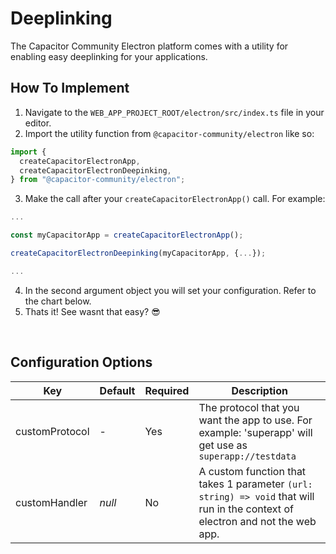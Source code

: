 # Deeplinking

The Capacitor Community Electron platform comes with a utility for enabling easy deeplinking for your applications.

## How To Implement

1. Navigate to the `WEB_APP_PROJECT_ROOT/electron/src/index.ts` file in your editor.
2. Import the utility function from `@capacitor-community/electron` like so:

```typescript
import {
  createCapacitorElectronApp,
  createCapacitorElectronDeepinking,
} from "@capacitor-community/electron";
```

3. Make the call after your `createCapacitorElectronApp()` call. For example:

```typescript
...

const myCapacitorApp = createCapacitorElectronApp();

createCapacitorElectronDeepinking(myCapacitorApp, {...});

...
```

4. In the second argument object you will set your configuration. Refer to the chart below.
5. Thats it! See wasnt that easy? 😎

<br/>

## Configuration Options

| Key            | Default | Required | Description                                                                                                                    |
| -------------- | ------- | -------- | ------------------------------------------------------------------------------------------------------------------------------ |
| customProtocol | -       | Yes      | The protocol that you want the app to use. For example: 'superapp' will get use as `superapp://testdata`                       |
| customHandler  | _null_  | No       | A custom function that takes 1 parameter `(url: string) => void` that will run in the context of electron and not the web app. |
